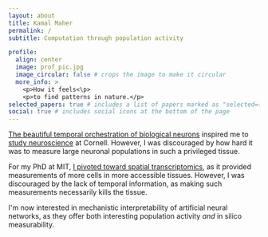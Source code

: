 ```yaml
---
layout: about
title: Kamal Maher
permalink: /
subtitle: Computation through population activity

profile:
  align: center
  image: prof_pic.jpg
  image_circular: false # crops the image to make it circular
  more_info: >
    <p>How it feels<\p>
    <p>to find patterns in nature.</p>
selected_papers: true # includes a list of papers marked as "selected={true}"
social: true # includes social icons at the bottom of the page
---
```


[The beautiful temporal orchestration of biological neurons](https://www.nature.com/articles/nn.3643) inspired me to [study neuroscience](https://journals.physiology.org/doi/full/10.1152/jn.00078.2018) at Cornell.
However, I was discouraged by how hard it was to measure large neuronal populations in such a privileged tissue.

For my PhD at MIT, [I pivoted toward spatial transcriptomics](https://www.biorxiv.org/content/10.1101/2024.08.14.607982v1.abstract), as it provided measurements of more cells in more accessible tissues.
However, I was discouraged by the lack of temporal information, as making such measurements necessarily kills the tissue.

I'm now interested in mechanistic interpretability of artificial neural networks, as they offer both interesting population activity *and* in silico measurability.